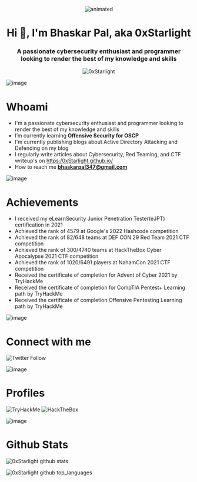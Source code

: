 <p align="center">
  <img src="intro.gif" alt="animated" />
</p>

<h1 align="center">Hi 👋, I'm Bhaskar Pal, aka 0xStarlight</h1>
<h3 align="center">A passionate cybersecurity enthusiast and programmer looking to render the best of my knowledge and skills</h3>
<p align="center"> <img src="https://komarev.com/ghpvc/?username=0xStarlight" alt="0xStarlight" /> </p>

![image](https://user-images.githubusercontent.com/59029171/162222621-7e7fbad3-4f33-4964-94a8-6f6189e97142.png)

# Whoami
- I'm a passionate cybersecurity enthusiast and programmer looking to render the best of my knowledge and skills
- I’m currently learning **Offensive Security for OSCP**
- I'm currently publishing blogs about Active Directory Attacking and Defending on my blog
- I regularly write articles about Cybersecurity, Red Teaming, and CTF writeup's on [https:/0xStarlight.github.io/](https://0xStarlight.github.io/)
- How to reach me **bhaskarpal347@gmail.com**

![image](https://user-images.githubusercontent.com/59029171/162222621-7e7fbad3-4f33-4964-94a8-6f6189e97142.png)

# Achievements
- I received my eLearnSecurity Junior Penetration Tester(eJPT) certification in 2021
- Achieved the rank of 4579 at Google's 2022 Hashcode competition
- Achieved the rank of 82/648 teams at DEF CON 29 Red Team 2021 CTF competition
- Achieved the rank of 300/4740 teams at HackTheBox Cyber Apocalypse 2021 CTF competition 
- Achieved the rank of 1020/6491 players at NahamCon 2021 CTF competition
- Received the certificate of completion for Advent of Cyber 2021 by TryHackMe
- Received the certificate of completion for CompTIA Pentest+ Learning path by TryHackMe
- Received the certificate of completion Offensive Pentesting Learning path by TryHackMe

![image](https://user-images.githubusercontent.com/59029171/162222621-7e7fbad3-4f33-4964-94a8-6f6189e97142.png)

# Connect with me
<img alt="Twitter Follow" src="https://img.shields.io/twitter/follow/Bhaskarpal__?color=blue&label=follow%20%40Bhaskarpal__&logo=twitter&style=for-the-badge">

![image](https://user-images.githubusercontent.com/59029171/162222621-7e7fbad3-4f33-4964-94a8-6f6189e97142.png)

# Profiles
<img src="https://tryhackme-badges.s3.amazonaws.com/biscuit.png" alt="TryHackMe"> <img src="https://www.hackthebox.eu/badge/image/244565" alt="HackTheBox">

![image](https://user-images.githubusercontent.com/59029171/162222621-7e7fbad3-4f33-4964-94a8-6f6189e97142.png)

# Github Stats
![0xStarlight github stats](https://github-readme-stats.vercel.app/api?username=0xStarlight&count_private=true&theme=tokyonight)  

![0xStarlight github top_languages](https://github-readme-stats.vercel.app/api/top-langs?username=0xStarlight&show_icons=true&locale=en&layout=compact&theme=tokyonight)

